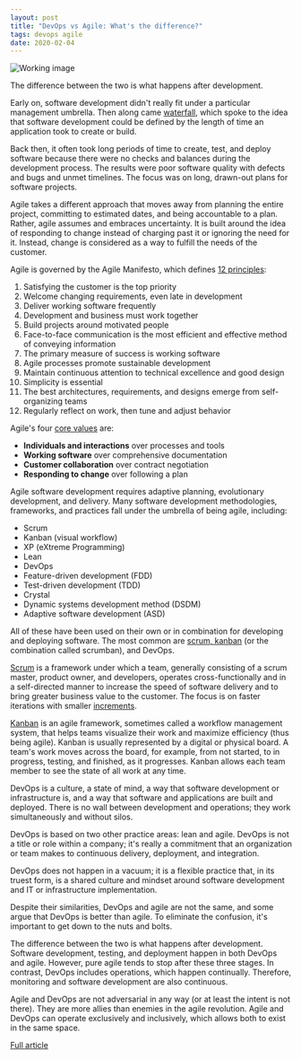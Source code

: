 ```yaml
---
layout: post
title: "DevOps vs Agile: What's the difference?"
tags: devops agile
date: 2020-02-04
---
```


![Working image](https://opensource.com/sites/default/files/styles/image-full-size/public/lead-images/collab-team-pair-programming-code-keyboard.png?itok=kBeRTFL1)

The difference between the two is what happens after development.

Early on, software development didn't really fit under a particular 
management umbrella. Then along came 
[waterfall](http://www.agilenutshell.com/agile_vs_waterfall), 
which spoke to the idea that software development could be defined 
by the length of time an application took to create or build.

Back then, it often took long periods of time to create, test, and deploy 
software because there were no checks and balances during the development 
process. The results were poor software quality with defects and bugs and 
unmet timelines. The focus was on long, drawn-out plans for software projects.

Agile takes a different approach that moves away from planning the entire 
project, committing to estimated dates, and being accountable to a plan. 
Rather, agile assumes and embraces uncertainty. It is built around the idea 
of responding to change instead of charging past it or ignoring the need for 
it. Instead, change is considered as a way to fulfill the needs of the customer.

Agile is governed by the Agile Manifesto, which defines 
[12 principles](https://agilemanifesto.org/principles.html):

1. Satisfying the customer is the top priority
2. Welcome changing requirements, even late in development
3. Deliver working software frequently
4. Development and business must work together
5. Build projects around motivated people
6. Face-to-face communication is the most efficient and effective method of conveying information
7. The primary measure of success is working software
8. Agile processes promote sustainable development
9. Maintain continuous attention to technical excellence and good design
10. Simplicity is essential
11. The best architectures, requirements, and designs emerge from self-organizing teams
12. Regularly reflect on work, then tune and adjust behavior

Agile's four 
[core values](https://agilemanifesto.org/) are:

- **Individuals and interactions** over processes and tools
- **Working software** over comprehensive documentation
- **Customer collaboration** over contract negotiation
- **Responding to change** over following a plan

Agile software development requires adaptive planning, evolutionary development, 
and delivery. Many software development methodologies, frameworks, and practices 
fall under the umbrella of being agile, including:

- Scrum
- Kanban (visual workflow)
- XP (eXtreme Programming)
- Lean
- DevOps
- Feature-driven development (FDD)
- Test-driven development (TDD)
- Crystal
- Dynamic systems development method (DSDM)
- Adaptive software development (ASD)

All of these have been used on their own or in combination for developing and 
deploying software. The most common are 
[scrum, kanban](https://opensource.com/article/19/8/scrum-vs-kanban) 
(or the combination called scrumban), and DevOps.

[Scrum](https://www.scrum.org/) 
is a framework under which a team, generally consisting of a scrum master, 
product owner, and developers, operates cross-functionally and in a self-directed 
manner to increase the speed of software delivery and to bring greater business 
value to the customer. The focus is on faster iterations with smaller 
[increments](https://www.scrum.org/resources/what-is-an-increment).

[Kanban](https://www.atlassian.com/agile/kanban) 
is an agile framework, sometimes called a workflow management system, that 
helps teams visualize their work and maximize efficiency (thus being agile). 
Kanban is usually represented by a digital or physical board. A team's work 
moves across the board, for example, from not started, to in progress, testing, 
and finished, as it progresses. Kanban allows each team member to see the state 
of all work at any time.

DevOps is a culture, a state of mind, a way that software development or 
infrastructure is, and a way that software and applications are built and 
deployed. There is no wall between development and operations; they work 
simultaneously and without silos.

DevOps is based on two other practice areas: lean and agile. DevOps is not 
a title or role within a company; it's really a commitment that an organization 
or team makes to continuous delivery, deployment, and integration.

DevOps does not happen in a vacuum; it is a flexible practice that, in its 
truest form, is a shared culture and mindset around software development and 
IT or infrastructure implementation.

Despite their similarities, DevOps and agile are not the same, and some argue 
that DevOps is better than agile. To eliminate the confusion, it's important 
to get down to the nuts and bolts.

The difference between the two is what happens after development. Software 
development, testing, and deployment happen in both DevOps and agile. However, 
pure agile tends to stop after these three stages. In contrast, DevOps includes 
operations, which happen continually. Therefore, monitoring and software 
development are also continuous.

Agile and DevOps are not adversarial in any way (or at least the intent is not 
there). They are more allies than enemies in the agile revolution. Agile and 
DevOps can operate exclusively and inclusively, which allows both to exist in 
the same space.

[Full article](https://opensource.com/article/20/2/devops-vs-agile)
